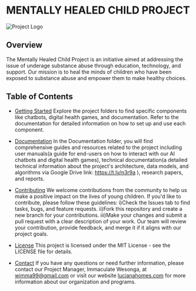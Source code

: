 # MENTALLY HEALED CHILD PROJECT
![Project Logo](https://lucianahomes.com/)

## Overview
The Mentally Healed Child Project is an initiative aimed at addressing the issue of underage substance abuse through education, technology, and support. Our mission is to heal the minds of children who have been exposed to substance abuse and empower them to make healthy choices.

## Table of Contents
- [Getting Started](#getting-started)
  Explore the project folders to find specific components like chatbots, digital health games, and documentation. Refer to the documentation for detailed information on how to set up and 
  use each component.
  
- [Documentation](#documentation)
  In the Documentation folder, you will find comprehensive guides and resources related to the project including user manuals(a guide for end-users on how to interact with our AI chatbots and digital health games), technical documentation(a detailed technical information about the project's architecture, data models, and algorithms via Google Drive link: https://t.ly/n3r9a ), research papers, and reports.
  
- [Contributing](#contributing)
  We welcome contributions from the community to help us make a positive impact on the lives of young children. If you'd like to contribute, please follow these guidelines:
  i)Check the Issues tab to find tasks, bugs, and feature requests.
  ii)Fork this repository and create a new branch for your contributions.
  iii)Make your changes and submit a pull request with a clear description of your work.
Our team will review your contribution, provide feedback, and merge it if it aligns with our project goals.

- [License](#license)
  This project is licensed under the MIT License - see the LICENSE file for details.

- [Contact](#contact)
  If you have any questions or need further information, please contact our Project Manager, Immaculate Wesonga, at wimma99@gmail.com or visit our website [lucianahomes.com](https://lucianahomes.com/about) for more information about our organization and programs.


  

